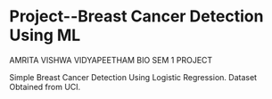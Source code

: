 # Project--Breast Cancer Detection Using ML

AMRITA VISHWA VIDYAPEETHAM BIO SEM 1 PROJECT
 
Simple Breast Cancer Detection Using Logistic Regression. Dataset Obtained from UCI.
 
 
